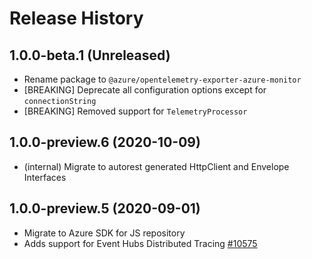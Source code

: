 # Release History

## 1.0.0-beta.1 (Unreleased)

- Rename package to `@azure/opentelemetry-exporter-azure-monitor`
- [BREAKING] Deprecate all configuration options except for `connectionString`
- [BREAKING] Removed support for `TelemetryProcessor`

## 1.0.0-preview.6 (2020-10-09)

- (internal) Migrate to autorest generated HttpClient and Envelope Interfaces

## 1.0.0-preview.5 (2020-09-01)

- Migrate to Azure SDK for JS repository
- Adds support for Event Hubs Distributed Tracing [#10575](https://github.com/Azure/azure-sdk-for-js/pull/10575)
